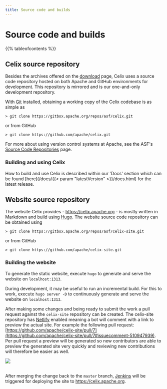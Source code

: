 ```yaml
---
title: Source code and builds
---
```


# Source code and builds

{{% tableofcontents %}}

## Celix source repository

Besides the archives offered on the [download](/download.cgi) page, Celix uses a source code repository hosted on both 
Apache and GitHub environments for development. This repository is mirrored and is our one-and-only development repository. 

With [Git](http://git-scm.com/) installed, obtaining a working copy of the Celix codebase is as simple as

```
> git clone https://gitbox.apache.org/repos/asf/celix.git
```

or from GitHub

```
> git clone https://github.com/apache/celix.git
```

For more about using version control systems at Apache, see the ASF's
[Source Code Repositories](http://www.apache.org/dev/#version-control) page.

### Building and using Celix
 
How to build and use Celix is described within our 'Docs' section which can be found [here](/docs/{{< param "latestVersion" >}}/docs.html) for the latest release.

## Website source repository

The website Celix provides - https://celix.apache.org - is mostly written in Markdown and build using [Hugo](https://gohugo.io/).
The website source code repository can be obtained using

```
> git clone https://gitbox.apache.org/repos/asf/celix-site.git
```

or from GitHub

```
> git clone https://github.com/apache/celix-site.git
```

### Building the website

To generate the static website, execute `hugo` to generate and serve the website on `localhost:1313`.

During development, it may be useful to run an incremental build. For this to work, execute `hugo server -D` to 
continuously generate and serve the website on `localhost:1313`.

After making some changes and being ready to submit the work a pull request against the `celix-site` repository can be 
created. The celix-site repository has [Netlify](https://www.netlify.com) enabled meaning a bot will comment with a link 
to preview the actual site. For example the following pull request: [https://github.com/apache/celix-site/pull/7](https://github.com/apache/celix-site/pull/7#issuecomment-510947939). 
Per pull request a preview will be generated so new contributors are able to preview the generated site very quickly and 
reviewing new contributions will therefore be easier as well.

<a href="https://www.netlify.com">
  <img src="https://www.netlify.com/img/global/badges/netlify-color-accent.svg"/>
</a>

<br/>
<br/>

After merging the change back to the `master` branch, [Jenkins](https://builds.apache.org/job/celix-site/) 
will be triggered for deploying the site to https://celix.apache.org.
